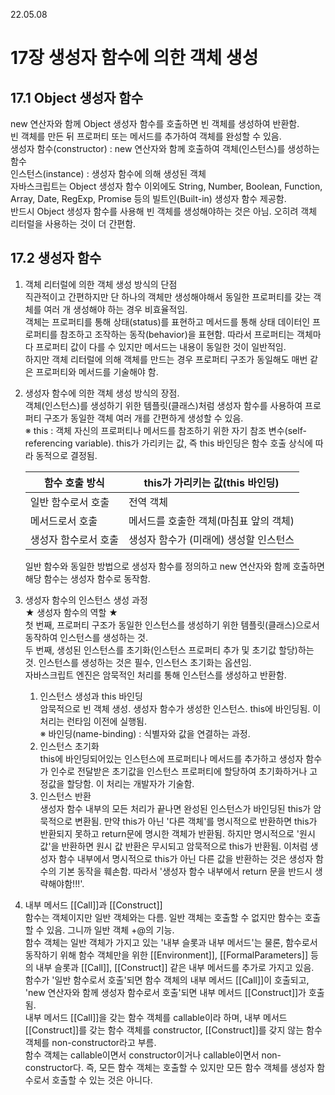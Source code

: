 22.05.08

17장 생성자 함수에 의한 객체 생성
========

17.1 Object 생성자 함수
--------

new 연산자와 함께 Object 생성자 함수를 호출하면 빈 객체를 생성하여 반환함.  
빈 객체를 만든 뒤 프로퍼티 또는 메서드를 추가하여 객체를 완성할 수 있음.  
생성자 함수(constructor) : new 연산자와 함께 호출하여 객체(인스턴스)를 생성하는 함수  
인스턴스(instance) : 생성자 함수에 의해 생성된 객체  
자바스크립트는 Object 생성자 함수 이외에도 String, Number, Boolean, Function, Array, Date, RegExp, Promise 등의 빌트인(Built-in) 생성자 함수 제공함.  
반드시 Object 생성자 함수를 사용해 빈 객체를 생성해야하는 것은 아님. 오히려 객체 리터럴을 사용하는 것이 더 간편함.  

17.2 생성자 함수
---------

1. 객체 리터럴에 의한 객체 생성 방식의 단점  
직관적이고 간편하지만 단 하나의 객체만 생성해야해서 동일한 프로퍼티를 갖는 객체를 여러 개 생성해야 하는 경우 비효율적임.  
객체는 프로퍼티를 통해 상태(status)를 표현하고 메서드를 통해 상태 데이터인 프로퍼티를 참조하고 조작하는 동작(behavior)을 표현함. 따라서 프로퍼티는 객체마다 프로퍼티 값이 다를 수 있지만 메서드는 내용이 동일한 것이 일반적임.  
하지만 객체 리터럴에 의해 객체를 만드는 경우 프로퍼티 구조가 동일해도 매번 같은 프로퍼티와 메서드를 기술해야 함.

2. 생성자 함수에 의한 객체 생성 방식의 장점.  
객체(인스턴스)를 생성하기 위한 템플릿(클래스)처럼 생성자 함수를 사용하여 프로퍼티 구조가 동일한 객체 여러 개를 간편하게 생성할 수 있음.  
※ this : 객체 자신의 프로퍼티나 메서드를 참조하기 위한 자기 참조 변수(self-referencing variable). this가 가리키는 값, 즉 this 바인딩은 함수 호출 상식에 따라 동적으로 결정됨.  

    | 함수 호출 방식 | this가 가리키는 값(this 바인딩) | 
    |---|---|
    | 일반 함수로서 호출 | 전역 객체 |  
    | 메서드로서 호출 | 메서드를 호출한 객체(마침표 앞의 객체) | 
    | 생성자 함수로서 호출 | 생성자 함수가 (미래에) 생성할 인스턴스 | 

    일반 함수와 동일한 방법으로 생성자 함수를 정의하고 new 연산자와 함께 호출하면 해당 함수는 생성자 함수로 동작함.

3. 생성자 함수의 인스턴스 생성 과정  
★ 생성자 함수의 역할 ★  
첫 번째, 프로퍼티 구조가 동일한 인스턴스를 생성하기 위한 템플릿(클래스)으로서 동작하여 인스턴스를 생성하는 것.  
두 번째, 생성된 인스턴스를 초기화(인스턴스 프로퍼티 추가 및 초기값 할당)하는 것. 인스턴스를 생성하는 것은 필수, 인스턴스 초기화는 옵션임.  
자바스크립트 엔진은 암묵적인 처리를 통해 인스턴스를 생성하고 반환함.  

    1. 인스턴스 생성과 this 바인딩  
    암묵적으로 빈 객체 생성. 생성자 함수가 생성한 인스턴스. this에 바인딩됨. 이 처리는 런타임 이전에 실행됨.  
    ※ 바인딩(name-binding) : 식별자와 값을 연결하는 과정.
    2. 인스턴스 초기화  
    this에 바인딩되어있는 인스턴스에 프로퍼티나 메서드를 추가하고 생성자 함수가 인수로 전달받은 초기값을 인스턴스 프로퍼티에 할당하여 초기화하거나 고정값을 할당함. 이 처리는 개발자가 기술함.
    3. 인스턴스 반환  
    생성자 함수 내부의 모든 처리가 끝나면 완성된 인스턴스가 바인딩된 this가 암묵적으로 변환됨. 만약 this가 아닌 '다른 객체'를 명시적으로 반환하면 this가 반환되지 못하고 return문에 명시한 객체가 반환됨. 하지만 명시적으로 '원시 값'을 반환하면 원시 값 반환은 무시되고 암묵적으로 this가 반환됨. 이처럼 생성자 함수 내부에서 명시적으로 this가 아닌 다른 값을 반환하는 것은 생성자 함수의 기본 동작을 훼손함. 따라서 '생성자 함수 내부에서 return 문을 반드시 생략해야함!!!'.

4. 내부 메서드 [[Call]]과 [[Construct]]  
함수는 객체이지만 일반 객체와는 다름. 일반 객체는 호출할 수 없지만 함수는 호출할 수 있음. 그니까 일반 객체 +@의 기능.  
함수 객체는 일반 객체가 가지고 있는 '내부 슬롯과 내부 메서드'는 물론, 함수로서 동작하기 위해 함수 객체만을 위한 [[Environment]], [[FormalParameters]] 등의 내부 슬롯과 [[Call]], [[Construct]] 같은 내부 메서드를 추가로 가지고 있음.  
함수가 '일반 함수로서 호출'되면 함수 객체의 내부 메서드 [[Call]]이 호출되고, 'new 연산자와 함께 생성자 함수로서 호출'되면 내부 메서드 [[Construct]]가 호출됨.  
내부 메서드 [[Call]]을 갖는 함수 객체를 callable이라 하며, 내부 메서드 [[Construct]]를 갖는 함수 객체를 constructor, [[Construct]]를 갖지 않는 함수 객체를 non-constructor라고 부름.  
함수 객체는 callable이면서 constructor이거나 callable이면서 non-constructor다. 즉, 모든 함수 객체는 호출할 수 있지만 모든 함수 객체를 생성자 함수로서 호출할 수 있는 것은 아니다.